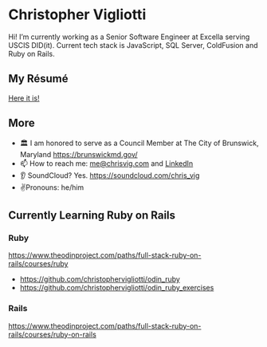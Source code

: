 # Christopher Vigliotti

Hi!  I’m currently working as a Senior Software Engineer at Excella serving USCIS DID(it).  Current tech stack is JavaScript, SQL Server, ColdFusion and Ruby on Rails. 

## My Résumé

[Here it is!](https://gist.github.com/christophervigliotti/bb4cd6312bd7a8459cff3412f33c71f9)  

## More

- 🏛️ I am honored to serve as a Council Member at The City of Brunswick, Maryland https://brunswickmd.gov/
- 📫 How to reach me: [me@chrisvig.com](mailto:me@chrisvig.com) and [LinkedIn](https://www.linkedin.com/in/christophervigliotti)
- 👂 SoundCloud? Yes. https://soundcloud.com/chris_vig 
- ✌️Pronouns: he/him

## Currently Learning Ruby on Rails

### Ruby
https://www.theodinproject.com/paths/full-stack-ruby-on-rails/courses/ruby
- https://github.com/christophervigliotti/odin_ruby
- https://github.com/christophervigliotti/odin_ruby_exercises

### Rails
https://www.theodinproject.com/paths/full-stack-ruby-on-rails/courses/ruby-on-rails
